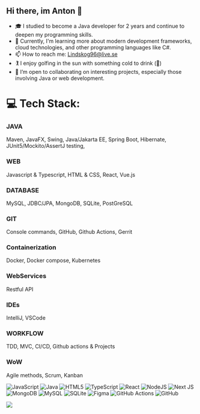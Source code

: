 ## Hi there, im Anton 👋

- 🎓 I studied to become a Java developer for 2 years and continue to deepen my programming skills. <br/>
- 🌱 Currently, I'm learning more about modern development frameworks, cloud technologies, and other programming languages like C#.<br/>
- 📫 How to reach me: Lindskog96@live.se<br/>
- 🏌️ I enjoy golfing in the sun with something cold to drink (🍺)<br/>
- 👯 I’m open to collaborating on interesting projects, especially those involving Java or web development.<br/>

# 💻 Tech Stack:

### JAVA
Maven, JavaFX, Swing, Java/Jakarta EE, Spring Boot, Hibernate, JUnit5/Mockito/AssertJ testing, <br/>

### WEB
Javascript & Typescript, HTML & CSS, React, Vue.js

### DATABASE
MySQL, JDBC/JPA, MongoDB, SQLite, PostGreSQL

### GIT
Console commands, GitHub, Github Actions, Gerrit

### Containerization
Docker, Docker compose, Kubernetes

### WebServices
Restful API

### IDEs
IntelliJ, VSCode

### WORKFLOW
TDD, MVC, CI/CD, Github actions & Projects

### WoW
Agile methods, Scrum, Kanban


![JavaScript](https://img.shields.io/badge/javascript-%23323330.svg?style=for-the-badge&logo=javascript&logoColor=%23F7DF1E) ![Java](https://img.shields.io/badge/java-%23ED8B00.svg?style=for-the-badge&logo=openjdk&logoColor=white) ![HTML5](https://img.shields.io/badge/html5-%23E34F26.svg?style=for-the-badge&logo=html5&logoColor=white) ![TypeScript](https://img.shields.io/badge/typescript-%23007ACC.svg?style=for-the-badge&logo=typescript&logoColor=white) ![React](https://img.shields.io/badge/react-%2320232a.svg?style=for-the-badge&logo=react&logoColor=%2361DAFB) ![NodeJS](https://img.shields.io/badge/node.js-6DA55F?style=for-the-badge&logo=node.js&logoColor=white) ![Next JS](https://img.shields.io/badge/Next-black?style=for-the-badge&logo=next.js&logoColor=white) ![MongoDB](https://img.shields.io/badge/MongoDB-%234ea94b.svg?style=for-the-badge&logo=mongodb&logoColor=white) ![MySQL](https://img.shields.io/badge/mysql-4479A1.svg?style=for-the-badge&logo=mysql&logoColor=white) ![SQLite](https://img.shields.io/badge/sqlite-%2307405e.svg?style=for-the-badge&logo=sqlite&logoColor=white) ![Figma](https://img.shields.io/badge/figma-%23F24E1E.svg?style=for-the-badge&logo=figma&logoColor=white) ![GitHub Actions](https://img.shields.io/badge/github%20actions-%232671E5.svg?style=for-the-badge&logo=githubactions&logoColor=white) ![GitHub](https://img.shields.io/badge/github-%23121011.svg?style=for-the-badge&logo=github&logoColor=white)

![](https://github-readme-stats.vercel.app/api/top-langs/?username=AntonLindskog96&theme=dark&hide_border=false&include_all_commits=false&count_private=false&layout=compact)



<!-- Proudly created with GPRM ( https://gprm.itsvg.in ) -->
